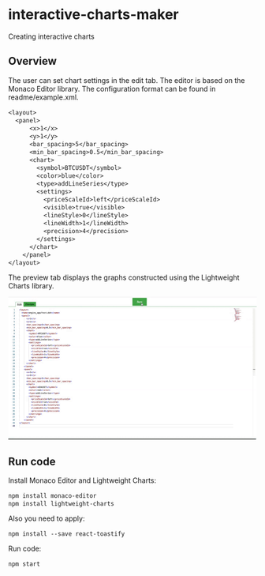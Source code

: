 # interactive-charts-maker
Creating interactive charts

## Overview
The user can set chart settings in the edit tab. The editor is based on the Monaco Editor library. The configuration format can be found in readme/example.xml.

```
<layout> 
  <panel>
      <x>1</x>
      <y>1</y>
      <bar_spacing>5</bar_spacing>
      <min_bar_spacing>0.5</min_bar_spacing>
      <chart>
        <symbol>BTCUSDT</symbol>
        <color>blue</color>
        <type>addLineSeries</type>
        <settings>
          <priceScaleId>left</priceScaleId>
          <visible>true</visible>
          <lineStyle>0</lineStyle>
          <lineWidth>1</lineWidth>
          <precision>4</precision>
        </settings>
      </chart>
    </panel>
</layout>
```

The preview tab displays the graphs constructed using the Lightweight Charts library.

![](/readme/screen.gif)

## Run code
Install Monaco Editor and Lightweight Charts:
```
npm install monaco-editor
npm install lightweight-charts
```

Also you need to apply: 
```
npm install --save react-toastify
```

Run code:
```
npm start
```
